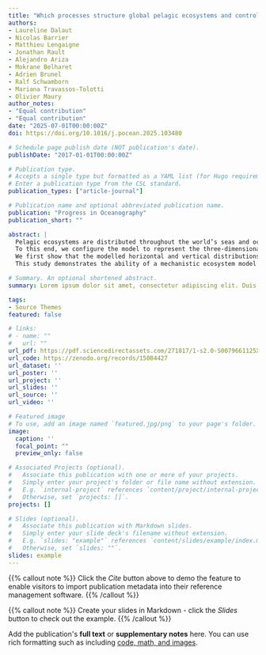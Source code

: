 ```yaml
---
title: "Which processes structure global pelagic ecosystems and control their trophic functioning? Insights from the mechanistic model APECOSM"
authors:
- Laureline Dalaut
- Nicolas Barrier
- Matthieu Lengaigne
- Jonathan Rault
- Alejandro Ariza
- Mokrane Belharet
- Adrien Brunel
- Ralf Schwamborn
- Mariana Travassos-Tolotti
- Olivier Maury
author_notes:
- "Equal contribution"
- "Equal contribution"
date: "2025-07-01T00:00:00Z"
doi: https://doi.org/10.1016/j.pocean.2025.103480

# Schedule page publish date (NOT publication's date).
publishDate: "2017-01-01T00:00:00Z"

# Publication type.
# Accepts a single type but formatted as a YAML list (for Hugo requirements).
# Enter a publication type from the CSL standard.
publication_types: ["article-journal"]

# Publication name and optional abbreviated publication name.
publication: "Progress in Oceanography"
publication_short: ""

abstract: |
  Pelagic ecosystems are distributed throughout the world’s seas and oceans. They are characterised by strong vertical structuring, horizontal heterogeneity and temporal variability, which pose significant challenges for modelling them on a global scale. In this paper, we use the mechanistic high trophic level model APECOSM (Apex Predators ECOSystem Model) to assess how the physical and biogeochemical environment constrains the structure and trophic functioning of pelagic ecosystems worldwide.
  To this end, we configure the model to represent the three-dimensional and size-structured dynamics of six generic pelagic communities: small and medium epipelagics, tropical tunas, mesopelagic feeding tunas, small coastal pelagics, mesopelagic residents and mesopelagic migrants. We analyse their emergent three-dimensional spatial structuring on a global scale.
  We first show that the modelled horizontal and vertical distributions are consistent with the observed data. We then analyse the role of key environmental drivers, such as temperature, light, primary production, currents and oxygen on the response of the communities. Finally, we explore the trophic functioning of pelagic ecosystems, focusing on the emergent diets of communities and their variation with organism size.
  This study demonstrates the ability of a mechanistic ecosystem model to represent the multidimensional structural heterogeneity of marine ecosystems globally (encompassing three-dimensional distribution, size variations, and community composition) from a small set of universal principles and well-defined hypotheses. This approach helps to understand how the various processes at stake act and interact to shape the structure of global pelagic ecosystems, and eventually elucidate the heterogeneity of their trophic functioning.

# Summary. An optional shortened abstract.
summary: Lorem ipsum dolor sit amet, consectetur adipiscing elit. Duis posuere tellus ac convallis placerat. Proin tincidunt magna sed ex sollicitudin condimentum.

tags:
- Source Themes
featured: false

# links:
# - name: ""
#   url: ""
url_pdf: https://pdf.sciencedirectassets.com/271817/1-s2.0-S0079661125X00057/1-s2.0-S0079661125000680/main.pdf?X-Amz-Security-Token=IQoJb3JpZ2luX2VjEAAaCXVzLWVhc3QtMSJGMEQCIH1dNX2Lop6QUl%2FtdMObl13ICg1TxFBfIYA%2BSAZlUSaSAiBcRf2XC0hmK5rcfiOHy4L6ItR0q%2Bg9Y8GJf0qnNHLcQCqyBQhpEAUaDDA1OTAwMzU0Njg2NSIMj5Ex%2BZfzZeKVh213Ko8FhtzqWnymjKsLN9d7jmdQtx%2Fw%2BwczTvOP7Cr5k%2Bu0Q1sC6uj2lzELVpBYrbpHzGTLq5key3nFJ1NY2K%2FTeaH3sxL6cIMzyxZfS1mqXEb1Z03s6nBzQPcC5va5sjkAzRZrKcg2yqZN8x6fwsjRgx8%2FBDRZJJsOwhG7YSqReq9ejWCGIMghlI89ZlNXSJI9mMT3be3JJkA9BoaT9SwEhXgjC3TX5zyK3yvk5VNhIgYRG3F0eIN%2FU0prJuydDs2lu3S0fYLyuh1KSHV2j5aP7YPt3xIC4k6ZPwiGttFHuw4TYCTCMFeCUxyU4%2B4OVmTurNJQjVcMoq2Ff7xqUWoCf%2BKxhwctgKPBO1BtIxgvA4TwP%2FxeZjOi5f9XdUa6wYuuF53fXK6FwVwkTSEMnktQVv3jVBuRR1fRir%2BiYvzocxCUI6iW2T1YbnjLpDCz4600%2BoOISIZ6si8g4k7WgHpPowG1rASHl6CTZlGoZdmcDvOSVMX%2FS7Xw6G1ESyjGVckOBcQiitqoOsqgF2GjUZBuE8OKIH08SwV6w1YUIFOmLqUT474MYM0Za13%2Bv%2B0S3R2B7gQlMxUz4gA0WjaI4rbZlKW9zCxY4Md4%2BKCS1f4y7C1m2fCBeXFyKSBDSOFOqpm5YIHo%2FzXNAdeoI3E9xNqPBH7y%2BiNFDRYgI2RRUdmfBmqDQI%2FouB0FWF9QGeDnrE4Qvj%2FcC%2Fz2dN1jAvUzrOOdS3hRaYsMZi4qej5FKUePS5eHmKWnqFOalT%2FmQJh4ZbI3F6fPoT%2BxeUu7eiMkIlB3hsvio7r7XBz%2FHMRudEFY7Qjl1hqzdWo7spftR6ihXdI4JBiN0iOepEfeJsDL8MwlkBeK%2B1RZyAamSfhkwRm8boTyJDC4zujFBjqyARHjTVhs6SFOCdL3Pot%2FOgl1y4yhjPmAlduHBKLVyugizdKs4%2FJ%2FLwnZvQHJHPyKIOpn%2BGs6cbxZ%2BSIib05%2FzaySlzgmAMIvppW%2F%2BhczNYkZ5uPACMxTkNhbTLD0azZdQpEp7D7sEbgbQnrWz3AVqLT6jGClleyWhd3bPVrIkx0iDck6BDI2SpbZ1NMk1VgdZCuNMt4BFF6kNpnl%2BveYY0CUXxwVEXtzT%2F0kewuqFKy5MnI%3D&X-Amz-Algorithm=AWS4-HMAC-SHA256&X-Amz-Date=20250905T004303Z&X-Amz-SignedHeaders=host&X-Amz-Expires=300&X-Amz-Credential=ASIAQ3PHCVTY4SAWWPLB%2F20250905%2Fus-east-1%2Fs3%2Faws4_request&X-Amz-Signature=d49444c8a88b78e50a05f07f00d7bb78faaabc5a77df73ad7f7a831b71a2e069&hash=628e64da960fec949cabd8ff35ca6fca29206eae6c053170c0f71ebaf3151f21&host=68042c943591013ac2b2430a89b270f6af2c76d8dfd086a07176afe7c76c2c61&pii=S0079661125000680&tid=spdf-8f19c45a-4ddb-4578-8140-4c65ad6ca139&sid=1d29648794d9e140a32a217-0b3e6ccd54dbgxrqb&type=client&tsoh=d3d3LnNjaWVuY2VkaXJlY3QuY29t&rh=d3d3LnNjaWVuY2VkaXJlY3QuY29t&ua=001056540655075e0104&rr=97a1b0af7f10e240&cc=fr
url_code: https://zenodo.org/records/15084427
url_dataset: ''
url_poster: ''
url_project: ''
url_slides: ''
url_source: ''
url_video: ''

# Featured image
# To use, add an image named `featured.jpg/png` to your page's folder. 
image:
  caption: ''
  focal_point: ""
  preview_only: false

# Associated Projects (optional).
#   Associate this publication with one or more of your projects.
#   Simply enter your project's folder or file name without extension.
#   E.g. `internal-project` references `content/project/internal-project/index.md`.
#   Otherwise, set `projects: []`.
projects: []

# Slides (optional).
#   Associate this publication with Markdown slides.
#   Simply enter your slide deck's filename without extension.
#   E.g. `slides: "example"` references `content/slides/example/index.md`.
#   Otherwise, set `slides: ""`.
slides: example
---
```


{{% callout note %}}
Click the *Cite* button above to demo the feature to enable visitors to import publication metadata into their reference management software.
{{% /callout %}}

{{% callout note %}}
Create your slides in Markdown - click the *Slides* button to check out the example.
{{% /callout %}}

Add the publication's **full text** or **supplementary notes** here. You can use rich formatting such as including [code, math, and images](https://docs.hugoblox.com/content/writing-markdown-latex/).

